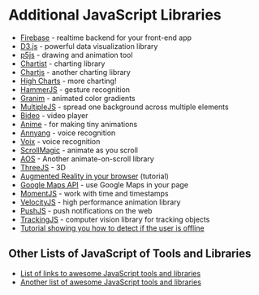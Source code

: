 # Additional JavaScript Libraries

- [Firebase](https://firebase.google.com/) - realtime backend for your front-end app
- [D3.js](https://d3js.org/) - powerful data visualization library
- [p5js](https://p5js.org/) - drawing and animation tool
- [Chartist](https://gionkunz.github.io/chartist-js/) - charting library
- [Chartjs](http://www.chartjs.org/) - another charting library
- [High Charts](https://www.highcharts.com/) - more charting!
- [HammerJS](http://hammerjs.github.io/) - gesture recognition
- [Granim](https://sarcadass.github.io/granim.js/) - animated color gradients
- [MultipleJS](https://multiple.js.org/) - spread one background across multiple elements
- [Bideo](https://rishabhp.github.io/bideo.js/) - video player
- [Anime](http://animejs.com/) - for making tiny animations
- [Annyang](https://github.com/TalAter/annyang) - voice recognition
- [Voix](http://pazguille.github.io/voix/) - voice recognition
- [ScrollMagic](http://scrollmagic.io/) - animate as you scroll
- [AOS](https://michalsnik.github.io/aos/) - Another animate-on-scroll library
- [ThreeJS](https://threejs.org/) - 3D
- [Augmented Reality in your browser](https://medium.com/arjs/augmented-reality-in-10-lines-of-html-4e193ea9fdbf) (tutorial)
- [Google Maps API](https://developers.google.com/maps/documentation/javascript/) - use Google Maps in your page
- [MomentJS](https://momentjs.com/) - work with time and timestamps
- [VelocityJS](http://velocityjs.org/) - high performance animation library
- [PushJS](https://pushjs.org/) - push notifications on the web
- [TrackingJS](https://trackingjs.com/docs.html#introduction) - computer vision library for tracking objects
- [Tutorial showing you how to detect if the user is offline](https://mxb.at/blog/youre-offline/)

## Other Lists of JavaScript of Tools and Libraries

- [List of links to awesome JavaScript tools and libraries](https://github.com/sorrycc/awesome-javascript)
- [Another list of awesome JavaScript tools and libraries](https://github.com/uhub/awesome-javascript)
